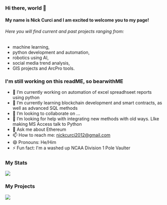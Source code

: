 ### Hi there, world 👋
#### My name is Nick Curci and I am excited to welcome you to my page! 
###### Here you will find current and past projects ranging from:
- machine learning, 
- python development and automation, 
- robotics using AI, 
- social media trend analysis,
- GIS projects and ArcPro tools.


### I'm still working on this readME, so bearwithME

- 🔭 I’m currently working on automation of excel spreadhseet reports using python
- 🌱 I’m currently learning blockchain development and smart contracts, as well as advanced SQL methods
- 👯 I’m looking to collaborate on ...
- 🤔 I’m looking for help with integrating new methods with old ways. LIke making MS Access talk to Python
- 💬 Ask me about Ethereum 
- 📫 How to reach me: nickcurci2012@gmail.com
- 😄 Pronouns: He/Him
- ⚡ Fun fact: I'm a washed up NCAA Division 1 Pole Vaulter 

### My Stats
<img align="center" src="https://github-readme-stats.vercel.app/api/<CARD_TYPE>/?username=<nickcurci>&theme=<THEME_NAME>" />

### My Projects

![](https://img.shields.io/badge/<Left>-<Right>-informational?style=flat&logo=<LOGO_NAME>&logoColor=white&color=2bbc8a)



